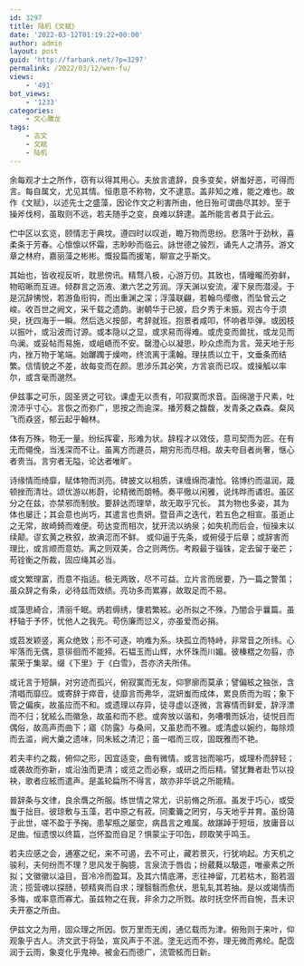 ```yaml
---
id: 3297
title: 陆机《文赋》
date: '2022-03-12T01:19:22+00:00'
author: admin
layout: post
guid: 'http://farbank.net/?p=3297'
permalink: /2022/03/12/wen-fu/
views:
    - '491'
bot_views:
    - '1233'
categories:
    - 文心雕龙
tags:
    - 古文
    - 文赋
    - 陆机
---
```


余每观才士之所作，窃有以得其用心。夫放言遣辞，良多变矣，妍蚩好恶，可得而言。每自属文，尤见其情。恒患意不称物，文不逮意。盖非知之难，能之难也。故作《文赋》，以述先士之盛藻，因论作文之利害所由，他日殆可谓曲尽其妙。至于操斧伐柯，虽取则不远，若夫随手之变，良难以辞逮。盖所能言者具于此云。

伫中区以玄览，颐情志于典坟。遵四时以叹逝，瞻万物而思纷。悲落叶于劲秋，喜柔条于芳春。心懔懔以怀霜，志眇眇而临云。詠世德之骏烈，诵先人之清芬。游文章之林府，嘉丽藻之彬彬。慨投篇而援笔，聊宣之乎斯文。

其始也，皆收视反听，耽思傍讯。精骛八极，心游万仞。其致也，情曈曨而弥鲜，物昭晰而互进。倾群言之沥液、漱六艺之芳润。浮天渊以安流，濯下泉而潜浸。于是沉辞怫悦，若游鱼衔钩，而出重渊之深；浮藻联翩，若翰鸟缨缴，而坠曾云之峻。收百世之阙文，采千载之遗韵。谢朝华于已披，启夕秀于未振。观古今于须臾，抚四海于一瞬。然后选义按部，考辞就班。抱景者咸叩，怀响者毕弹。或因枝以振叶，或沿波而讨源。或本隐以之显，或求易而得难。或虎变而兽扰，或龙见而鸟澜。或妥帖而易施，或岨峿而不安。罄澄心以凝思，眇众虑而为言。笼天地于形内，挫万物于笔端。始躑躅于燥吻，终流离于濡翰。理扶质以立干，文垂条而结繁。信情貌之不差，故每变而在颜。思涉乐其必笑，方言哀而已叹。或操觚以率尔，或含毫而邈然。


伊兹事之可乐，固圣贤之可钦。课虚无以责有，叩寂寞而求音。函绵邈于尺素，吐滂沛乎寸心。言恢之而弥广，思按之而逾深。播芳蕤之馥馥，发青条之森森。粲风飞而猋竖，郁云起乎翰林。

体有万殊，物无一量。纷纭挥霍，形难为状。辞程才以效伎，意司契而为匠。在有无而僶俛，当浅深而不让。虽离方而遯员，期穷形而尽相。故夫夸目者尚奢，惬心者贵当。言穷者无隘，论达者唯旷。

诗缘情而绮靡，赋体物而浏亮。碑披文以相质，诔缠绵而凄怆。铭博约而温润，箴顿挫而清壮。颂优游以彬蔚，论精微而朗畅。奏平徹以闲雅，说炜晔而谲诳。虽区分之在兹，亦禁邪而制放。要辞达而理举，故无取乎冗长。
其为物也多姿，其为体也屡迁；其会意也尚巧，其遣言也贵妍。暨音声之迭代，若五色之相宣。虽逝止之无常，故崎錡而难便。苟达变而相次，犹开流以纳泉；如失机而后会，恒操末以续颠。谬玄黄之秩叙，故淟涊而不鲜。
或仰逼于先条，或俯侵于后章；或辞害而理比，或言顺而意妨。离之则双美，合之则两伤。考殿最于锱铢，定去留于毫芒；苟铨衡之所裁，固应绳其必当。

或文繁理富，而意不指适。极无两致，尽不可益。立片言而居要，乃一篇之警策；虽众辞之有条，必待兹而效绩。亮功多而累寡，故取足而不易。

或藻思綺合，清丽千眠。炳若缛绣，悽若繁絃。必所拟之不殊，乃闇合乎曩篇。虽杼轴于予怀，忧他人之我先。苟伤廉而愆义，亦虽爱而必捐。

或苕发颖竖，离众绝致；形不可逐，响难为系。块孤立而特峙，非常音之所纬。心牢落而无偶，意徘徊而不能揥。石韫玉而山辉，水怀珠而川媚。彼榛楛之勿翦，亦蒙荣于集翠。缀《下里》于《白雪》，吾亦济夫所伟。

或讬言于短韻，对穷迹而孤兴，俯寂寞而无友，仰寥廓而莫承；譬偏絃之独张，含清唱而靡应。或寄辞于瘁音，徒靡言而弗华，混妍蚩而成体，累良质而为瑕；象下管之偏疾，故虽应而不和。或遗理以存异，徒寻虚以逐微，言寡情而鲜爱，辞浮漂而不归；犹絃么而徽急，故虽和而不悲。或奔放以谐和，务嘈囋而妖冶，徒悦目而偶俗，故高声而曲下；寤《防露》与桑间，又虽悲而不雅。或清虚以婉约，每除烦而去滥，阙大羹之遗味，同朱絃之清氾；虽一唱而三叹，固既雅而不艳。

若夫丰约之裁，俯仰之形，因宜适变，曲有微情。或言拙而喻巧，或理朴而辞轻；或袭故而弥新，或沿浊而更清；或览之而必察，或研之而后精。譬犹舞者赴节以投袂，歌者应絃而遣声。是盖轮扁所不得言，故亦非华说之所能精。

普辞条与文律，良余膺之所服。练世情之常尤，识前脩之所淑。虽发于巧心，或受蚩于拙目。彼琼敷与玉藻，若中原之有菽。同橐籥之罔穷，与天地乎并育。虽纷蔼于此世，嗟不盈于予掬。患挈瓶之屡空，病昌言之难属。故踸踔于短垣，放庸音以足曲。恒遗恨以终篇，岂怀盈而自足？惧蒙尘于叩缶，顾取笑乎鸣玉。

若夫应感之会，通塞之纪，来不可遏，去不可止，藏若景灭，行犹响起。方天机之骏利，夫何纷而不理？思风发于胸臆，言泉流于唇齿；纷葳蕤以馺遝，唯豪素之所拟；文徽徽以溢目，音冷冷而盈耳。及其六情底滞，志往神留，兀若枯木，豁若涸流；揽营魂以探赜，顿精爽而自求；理翳翳而愈伏，思轧轧其若抽。是以或竭情而多悔，或率意而寡尤。虽兹物之在我，非余力之所戮。故时抚空怀而自惋，吾未识夫开塞之所由。

伊兹文之为用，固众理之所因。恢万里而无阂，通亿载而为津。俯殆则于来叶，仰观象乎古人。济文武于将坠，宣风声于不泯。塗无远而不弥，理无微而弗纶。配霑润于云雨，象变化乎鬼神。被金石而德广，流管絃而日新。
